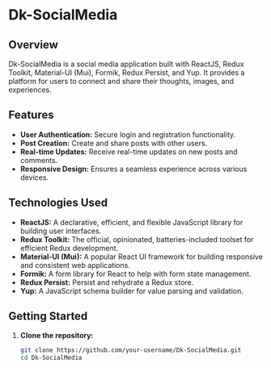 # Dk-SocialMedia

## Overview

Dk-SocialMedia is a social media application built with ReactJS, Redux Toolkit, Material-UI (Mui), Formik, Redux Persist, and Yup. It provides a platform for users to connect and share their thoughts, images, and experiences.

## Features

- **User Authentication:** Secure login and registration functionality.
- **Post Creation:** Create and share posts with other users.
- **Real-time Updates:** Receive real-time updates on new posts and comments.
- **Responsive Design:** Ensures a seamless experience across various devices.

## Technologies Used

- **ReactJS:** A declarative, efficient, and flexible JavaScript library for building user interfaces.
- **Redux Toolkit:** The official, opinionated, batteries-included toolset for efficient Redux development.
- **Material-UI (Mui):** A popular React UI framework for building responsive and consistent web applications.
- **Formik:** A form library for React to help with form state management.
- **Redux Persist:** Persist and rehydrate a Redux store.
- **Yup:** A JavaScript schema builder for value parsing and validation.

## Getting Started

1. **Clone the repository:**

   ```bash
   git clone https://github.com/your-username/Dk-SocialMedia.git
   cd Dk-SocialMedia
